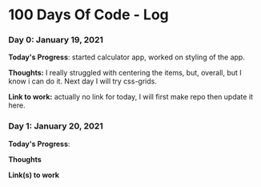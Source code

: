 # 100 Days Of Code - Log

### Day 0: January 19, 2021


**Today's Progress**: started calculator app, worked on styling of the app.

**Thoughts:** I really struggled with centering the items, but, overall, but I know i can do it. Next day I will try css-grids.

**Link to work:** actually no link for today, I will first make repo then update it here.



### Day 1: January 20, 2021

**Today's Progress**: 

**Thoughts** 

**Link(s) to work**

